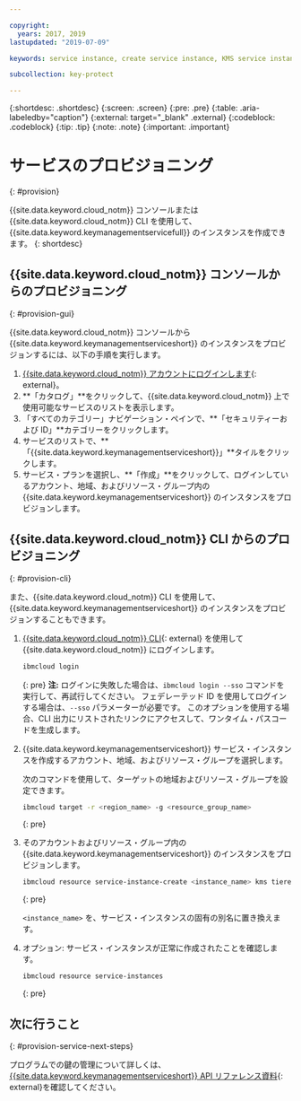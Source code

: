 ```yaml
---

copyright:
  years: 2017, 2019
lastupdated: "2019-07-09"

keywords: service instance, create service instance, KMS service instance, Key Protect service instance

subcollection: key-protect

---
```


{:shortdesc: .shortdesc}
{:screen: .screen}
{:pre: .pre}
{:table: .aria-labeledby="caption"}
{:external: target="_blank" .external}
{:codeblock: .codeblock}
{:tip: .tip}
{:note: .note}
{:important: .important}

# サービスのプロビジョニング
{: #provision}

{{site.data.keyword.cloud_notm}} コンソールまたは {{site.data.keyword.cloud_notm}} CLI を使用して、{{site.data.keyword.keymanagementservicefull}} のインスタンスを作成できます。
{: shortdesc}

## {{site.data.keyword.cloud_notm}} コンソールからのプロビジョニング
{: #provision-gui}

{{site.data.keyword.cloud_notm}} コンソールから {{site.data.keyword.keymanagementserviceshort}} のインスタンスをプロビジョンするには、以下の手順を実行します。

1. [{{site.data.keyword.cloud_notm}} アカウントにログインします](https://{DomainName}){: external}。
2. **「カタログ」**をクリックして、{{site.data.keyword.cloud_notm}} 上で使用可能なサービスのリストを表示します。
3. 「すべてのカテゴリー」ナビゲーション・ペインで、**「セキュリティーおよび ID」**カテゴリーをクリックします。
4. サービスのリストで、**「{{site.data.keyword.keymanagementserviceshort}}」**タイルをクリックします。
5. サービス・プランを選択し、**「作成」**をクリックして、ログインしているアカウント、地域、およびリソース・グループ内の {{site.data.keyword.keymanagementserviceshort}} のインスタンスをプロビジョンします。

## {{site.data.keyword.cloud_notm}} CLI からのプロビジョニング
{: #provision-cli}

また、{{site.data.keyword.cloud_notm}} CLI を使用して、{{site.data.keyword.keymanagementserviceshort}} のインスタンスをプロビジョンすることもできます。 

1. [{{site.data.keyword.cloud_notm}} CLI](/docs/cli?topic=cloud-cli-getting-started){: external} を使用して {{site.data.keyword.cloud_notm}} にログインします。

    ```sh
    ibmcloud login 
    ```
    {: pre}
    **注:** ログインに失敗した場合は、`ibmcloud login --sso` コマンドを実行して、再試行してください。 フェデレーテッド ID を使用してログインする場合は、`--sso` パラメーターが必要です。 このオプションを使用する場合、CLI 出力にリストされたリンクにアクセスして、ワンタイム・パスコードを生成します。

2. {{site.data.keyword.keymanagementserviceshort}} サービス・インスタンスを作成するアカウント、地域、およびリソース・グループを選択します。

    次のコマンドを使用して、ターゲットの地域およびリソース・グループを設定できます。

    ```sh
    ibmcloud target -r <region_name> -g <resource_group_name>
    ```
    {: pre}

3. そのアカウントおよびリソース・グループ内の {{site.data.keyword.keymanagementserviceshort}} のインスタンスをプロビジョンします。

    ```sh
    ibmcloud resource service-instance-create <instance_name> kms tiered-pricing
    ```
    {: pre}

    `<instance_name>` を、サービス・インスタンスの固有の別名に置き換えます。

4. オプション: サービス・インスタンスが正常に作成されたことを確認します。

    ```sh
    ibmcloud resource service-instances
    ```
    {: pre}

## 次に行うこと
{: #provision-service-next-steps}

プログラムでの鍵の管理について詳しくは、[{{site.data.keyword.keymanagementserviceshort}} API リファレンス資料](https://{DomainName}/apidocs/key-protect){: external}を確認してください。
